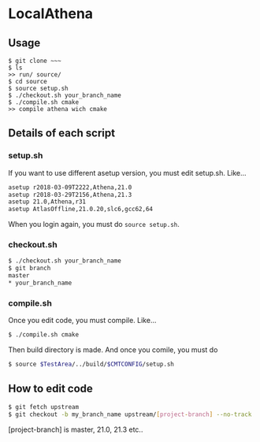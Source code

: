 # LocalAthena

## Usage
```cp
$ git clone ~~~
$ ls 
>> run/ source/
$ cd source
$ source setup.sh
$ ./checkout.sh your_branch_name
$ ./compile.sh cmake
>> compile athena wich cmake
```


## Details of each script

### setup.sh
If you want to use different asetup version, you must edit setup.sh.
Like...
```sh
asetup r2018-03-09T2222,Athena,21.0
asetup r2018-03-29T2156,Athena,21.3
asetup 21.0,Athena,r31
asetup AtlasOffline,21.0.20,slc6,gcc62,64
```
When you login again, you must do `source setup.sh`.

### checkout.sh
```sh
$ ./checkout.sh your_branch_name
$ git branch
master
* your_branch_name
```

### compile.sh
Once you edit code, you must compile.
Like...
```sh
$ ./compile.sh cmake
```
Then build directory is made.
And once you comile, you must do
```sh
$ source $TestArea/../build/$CMTCONFIG/setup.sh
```


## How to edit code
```sh
$ git fetch upstream
$ git checkout -b my_branch_name upstream/[project-branch] --no-track
```
[project-branch] is master, 21.0, 21.3 etc..

